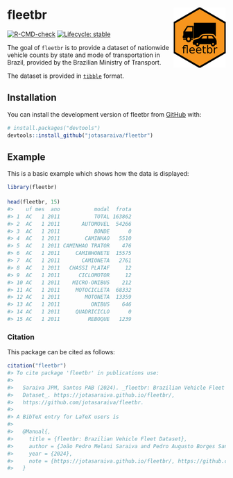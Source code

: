 
<!-- README.md is generated from README.Rmd. Please edit that file -->

# fleetbr <a href="https://jotasaraiva.github.io/fleetbr/"><img src="man/figures/logo.png" align="right" height="139" alt="fleetbr website" /></a>

<!-- badges: start -->

[![R-CMD-check](https://github.com/jotasaraiva/fleetbr/actions/workflows/R-CMD-check.yaml/badge.svg)](https://github.com/jotasaraiva/fleetbr/actions/workflows/R-CMD-check.yaml)
[![Lifecycle:
stable](https://img.shields.io/badge/lifecycle-stable-brightgreen.svg)](https://lifecycle.r-lib.org/articles/stages.html#stable)
<!-- badges: end -->

The goal of `fleetbr` is to provide a dataset of nationwide vehicle
counts by state and mode of transportation in Brazil, provided by the
Brazilian Ministry of Transport.

The dataset is provided in
[`tibble`](https://github.com/tidyverse/tibble) format.

## Installation

You can install the development version of fleetbr from
[GitHub](https://github.com/jotasaraiva/fleetbr) with:

``` r
# install.packages("devtools")
devtools::install_github("jotasaraiva/fleetbr")
```

## Example

This is a basic example which shows how the data is displayed:

``` r
library(fleetbr)

head(fleetbr, 15)
#>    uf mes  ano           modal  frota
#> 1  AC   1 2011           TOTAL 163862
#> 2  AC   1 2011       AUTOMOVEL  54266
#> 3  AC   1 2011           BONDE      0
#> 4  AC   1 2011        CAMINHAO   5510
#> 5  AC   1 2011 CAMINHAO TRATOR    476
#> 6  AC   1 2011     CAMINHONETE  15575
#> 7  AC   1 2011       CAMIONETA   2761
#> 8  AC   1 2011   CHASSI PLATAF     12
#> 9  AC   1 2011      CICLOMOTOR     12
#> 10 AC   1 2011    MICRO-ONIBUS    212
#> 11 AC   1 2011     MOTOCICLETA  68332
#> 12 AC   1 2011        MOTONETA  13359
#> 13 AC   1 2011          ONIBUS    646
#> 14 AC   1 2011     QUADRICICLO      0
#> 15 AC   1 2011         REBOQUE   1239
```

### Citation

This package can be cited as follows:

``` r
citation("fleetbr")
#> To cite package 'fleetbr' in publications use:
#> 
#>   Saraiva JPM, Santos PAB (2024). _fleetbr: Brazilian Vehicle Fleet
#>   Dataset_. https://jotasaraiva.github.io/fleetbr/,
#>   https://github.com/jotasaraiva/fleetbr.
#> 
#> A BibTeX entry for LaTeX users is
#> 
#>   @Manual{,
#>     title = {fleetbr: Brazilian Vehicle Fleet Dataset},
#>     author = {João Pedro Melani Saraiva and Pedro Augusto Borges Santos},
#>     year = {2024},
#>     note = {https://jotasaraiva.github.io/fleetbr/, https://github.com/jotasaraiva/fleetbr},
#>   }
```
